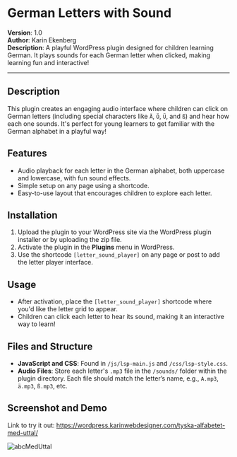 # German Letters with Sound

**Version**: 1.0  
**Author**: Karin Ekenberg  
**Description**: A playful WordPress plugin designed for children learning German. It plays sounds for each German letter when clicked, making learning fun and interactive!

---
## Description
This plugin creates an engaging audio interface where children can click on German letters (including special characters like `Ä`, `Ö`, `Ü`, and `ß`) and hear how each one sounds. It's perfect for young learners to get familiar with the German alphabet in a playful way!

## Features
- Audio playback for each letter in the German alphabet, both uppercase and lowercase, with fun sound effects.
- Simple setup on any page using a shortcode.
- Easy-to-use layout that encourages children to explore each letter.

## Installation
1. Upload the plugin to your WordPress site via the WordPress plugin installer or by uploading the zip file.
2. Activate the plugin in the **Plugins** menu in WordPress.
3. Use the shortcode `[letter_sound_player]` on any page or post to add the letter player interface.

## Usage
- After activation, place the `[letter_sound_player]` shortcode where you'd like the letter grid to appear.
- Children can click each letter to hear its sound, making it an interactive way to learn!

## Files and Structure
- **JavaScript and CSS**: Found in `/js/lsp-main.js` and `/css/lsp-style.css`.
- **Audio Files**: Store each letter's `.mp3` file in the `/sounds/` folder within the plugin directory. Each file should match the letter’s name, e.g., `A.mp3`, `ä.mp3`, `ß.mp3`, etc.

## Screenshot and Demo

Link to try it out: https://wordpress.karinwebdesigner.com/tyska-alfabetet-med-uttal/

![abcMedUttal](https://github.com/user-attachments/assets/f5ac4c72-0287-495a-a2a4-203cbca21d0f)

